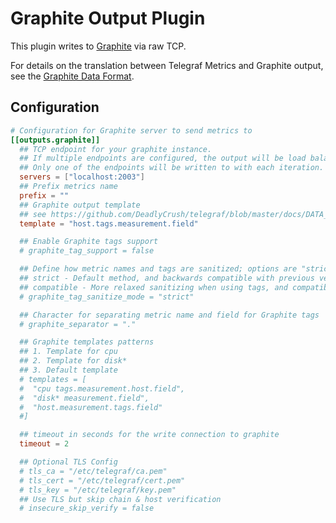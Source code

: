 # Graphite Output Plugin

This plugin writes to [Graphite][1] via raw TCP.

For details on the translation between Telegraf Metrics and Graphite output,
see the [Graphite Data Format][2].

[1]: http://graphite.readthedocs.org/en/latest/index.html

[2]: ../../../docs/DATA_FORMATS_OUTPUT.md

## Configuration

```toml @sample.conf
# Configuration for Graphite server to send metrics to
[[outputs.graphite]]
  ## TCP endpoint for your graphite instance.
  ## If multiple endpoints are configured, the output will be load balanced.
  ## Only one of the endpoints will be written to with each iteration.
  servers = ["localhost:2003"]
  ## Prefix metrics name
  prefix = ""
  ## Graphite output template
  ## see https://github.com/DeadlyCrush/telegraf/blob/master/docs/DATA_FORMATS_OUTPUT.md
  template = "host.tags.measurement.field"

  ## Enable Graphite tags support
  # graphite_tag_support = false

  ## Define how metric names and tags are sanitized; options are "strict", or "compatible"
  ## strict - Default method, and backwards compatible with previous versionf of Telegraf
  ## compatible - More relaxed sanitizing when using tags, and compatible with the graphite spec
  # graphite_tag_sanitize_mode = "strict"

  ## Character for separating metric name and field for Graphite tags
  # graphite_separator = "."

  ## Graphite templates patterns
  ## 1. Template for cpu
  ## 2. Template for disk*
  ## 3. Default template
  # templates = [
  #  "cpu tags.measurement.host.field",
  #  "disk* measurement.field",
  #  "host.measurement.tags.field"
  #]

  ## timeout in seconds for the write connection to graphite
  timeout = 2

  ## Optional TLS Config
  # tls_ca = "/etc/telegraf/ca.pem"
  # tls_cert = "/etc/telegraf/cert.pem"
  # tls_key = "/etc/telegraf/key.pem"
  ## Use TLS but skip chain & host verification
  # insecure_skip_verify = false
```
